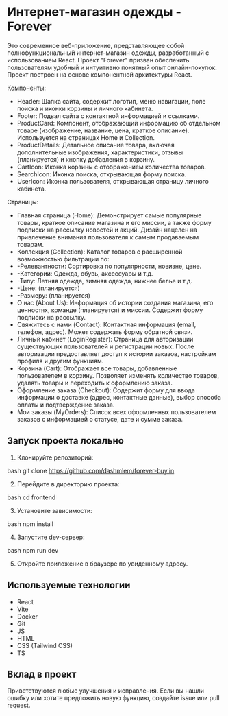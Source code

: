 #  Интернет-магазин одежды - Forever

Это современное веб-приложение, представляющее собой полнофункциональный интернет-магазин одежды, разработанный с использованием React.  Проект "Forever" призван обеспечить пользователям удобный и интуитивно понятный опыт онлайн-покупок. Проект построен на основе компонентной архитектуры React.


Компоненты:

*  Header: Шапка сайта, содержит логотип, меню навигации, поле поиска и иконки корзины и личного кабинета.
*  Footer: Подвал сайта с контактной информацией и ссылками.
*  ProductCard: Компонент, отображающий информацию об отдельном товаре (изображение, название, цена, краткое описание). Используется на страницах Home и Collection.
*  ProductDetails: Детальное описание товара, включая дополнительные изображения, характеристики, отзывы (планируется) и кнопку добавления в корзину.
*  CartIcon: Иконка корзины с отображением количества товаров.
*  SearchIcon: Иконка поиска, открывающая форму поиска.
*  UserIcon: Иконка пользователя, открывающая страницу личного кабинета.

Страницы:

*  Главная страница (Home): Демонстрирует самые популярные товары, краткое описание магазина и его миссии, а также форму подписки на рассылку новостей и акций. Дизайн нацелен на привлечение внимания пользователя к самым продаваемым товарам.
*  Коллекция (Collection): Каталог товаров с расширенной возможностью фильтрации по:
  *   -Релевантности: Сортировка по популярности, новизне, цене.
  *   -Категории: Одежда, обувь, аксессуары и т.д.
  *   -Типу: Летняя одежда, зимняя одежда, нижнее белье и т.д.
  *   -Цене: (планируется)
  *   -Размеру: (планируется)
*  О нас (About Us): Информация об истории создания магазина, его ценностях, команде (планируется) и миссии. Содержит форму подписки на рассылку.
*  Свяжитесь с нами (Contact): Контактная информация (email, телефон, адрес). Может содержать форму обратной связи.
*  Личный кабинет (LoginRegister): Страница для авторизации существующих пользователей и регистрации новых. После авторизации предоставляет доступ к истории заказов, настройкам профиля и другим функциям.
*  Корзина (Cart): Отображает все товары, добавленные пользователем в корзину. Позволяет изменять количество товаров, удалять товары и переходить к оформлению заказа.
*  Оформление заказа (Checkout): Содержит форму для ввода информации о доставке (адрес, контактные данные), выбор способа оплаты и подтверждение заказа.
*  Мои заказы (MyOrders): Список всех оформленных пользователем заказов с информацией о статусе, дате и сумме заказа.

## Запуск проекта локально

1.  Клонируйте репозиторий:
    
bash
    git clone https://github.com/dashmlem/forever-buy.in

2.  Перейдите в директорию проекта:
    
bash
    cd frontend

3.  Установите зависимости:
    
bash
    npm install

4.  Запустите dev-сервер:
    
bash
    npm run dev

5.  Откройте приложение в браузере по увиденному адресу.



## Используемые технологии

*   React
*   Vite
*   Docker
*   Git
*   JS
*   HTML
*   CSS (Tailwind CSS)
*   TS

## Вклад в проект

Приветствуются любые улучшения и исправления. Если вы нашли ошибку или хотите предложить новую функцию, создайте issue или pull request.

